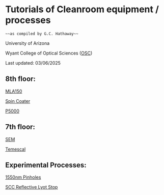 # Tutorials of Cleanroom equipment / processes
`~~as compiled by G.C. Hathaway~~` 

University of Arizona 

Wyant College of Optical Sciences ([OSC](https://wp.optics.arizona.edu/osccleanroom/policies/))

Last updated: 03/06/2025 

## 8th floor:

[MLA150](https://catinthehat-haway.github.io/OSCNANOFAB/MLA150)

[Spin Coater](https://catinthehat-haway.github.io/OSCNANOFAB/Spin_Coater)

[P5000](https://catinthehat-haway.github.io/OSCNANOFAB/P5000)

## 7th floor:

[SEM](https://catinthehat-haway.github.io/OSCNANOFAB/SEM)

[Temescal](https://catinthehat-haway.github.io/OSCNANOFAB/Temescal)

## Experimental Processes: 

[1550nm Pinholes](https://catinthehat-haway.github.io/OSCNANOFAB/pinholes_1550nm)

[SCC Reflective Lyot Stop](https://catinthehat-haway.github.io/OSCNANOFAB/SCC)
